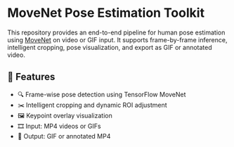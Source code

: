 # MoveNet Pose Estimation Toolkit

This repository provides an end-to-end pipeline for human pose estimation using [MoveNet](https://www.tensorflow.org/lite/models/pose_estimation/overview) on video or GIF input. It supports frame-by-frame inference, intelligent cropping, pose visualization, and export as GIF or annotated video.

## 📌 Features

- 🔍 Frame-wise pose detection using TensorFlow MoveNet
- ✂️ Intelligent cropping and dynamic ROI adjustment
- 🖼️ Keypoint overlay visualization
- 🎞️ Input: MP4 videos or GIFs
- 💾 Output: GIF or annotated MP4
